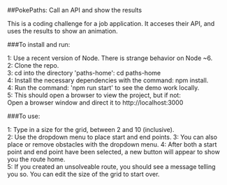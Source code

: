 ##PokePaths: Call an API and show the results

This is a coding challenge for a job application.  It acceses their API, and uses the results to show an animation.

###To install and run:

1: Use a recent version of Node.  There is strange behavior on Node ~6.  
2: Clone the repo.  
3: cd into the directory 'paths-home': cd paths-home  
4: Install the necessary dependencies with the command: npm install.  
4: Run the command: 'npm run start' to see the demo work locally.  
5: This should open a browser to view the project, but if not:  
   Open a browser window and direct it to http://localhost:3000  

###To use:

1: Type in a size for the grid, between 2 and 10 (inclusive).  
2: Use the dropdown menu to place start and end points.
3: You can also place or remove obstacles with the dropdown menu.
4: After both a start point and end point have been selected,
   a new button will appear to show you the route home.  
5: If you created an unsolveable route, you should see a message telling you so.  You can edit the size of the grid to start over.